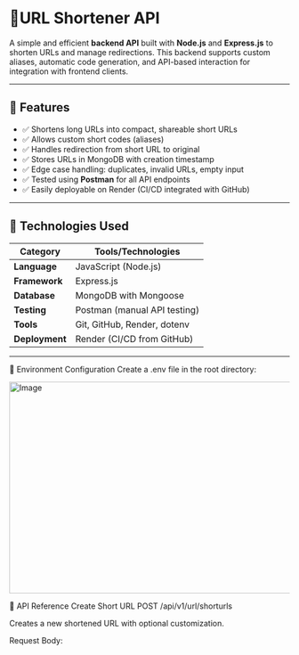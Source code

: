 # 🔗URL Shortener API

A simple and efficient **backend API** built with **Node.js** and **Express.js** to shorten URLs and manage redirections. This backend supports custom aliases, automatic code generation, and API-based interaction for integration with frontend clients.

---

## 📌 Features

- ✅ Shortens long URLs into compact, shareable short URLs
- ✅ Allows custom short codes (aliases)
- ✅ Handles redirection from short URL to original
- ✅ Stores URLs in MongoDB with creation timestamp
- ✅ Edge case handling: duplicates, invalid URLs, empty input
- ✅ Tested using **Postman** for all API endpoints
- ✅ Easily deployable on Render (CI/CD integrated with GitHub)

---

## 🔧 Technologies Used

| Category     | Tools/Technologies                   |
|--------------|--------------------------------------|
| **Language** | JavaScript (Node.js)                 |
| **Framework**| Express.js                           |
| **Database** | MongoDB with Mongoose                |
| **Testing**  | Postman (manual API testing)         |
| **Tools**    | Git, GitHub, Render, dotenv          |
| **Deployment** | Render (CI/CD from GitHub)         |

---

🔐 Environment Configuration
Create a .env file in the root directory:

<img width="1220" height="380" alt="Image" src="https://github.com/user-attachments/assets/df9d5d1b-7842-41ef-8dbc-5f4ec750f9d7" />

📡 API Reference
Create Short URL
POST /api/v1/url/shorturls

Creates a new shortened URL with optional customization.

Request Body:



